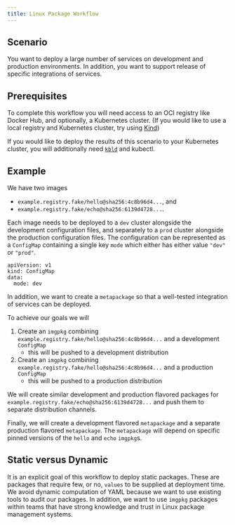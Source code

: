```yaml
---
title: Linux Package Workflow
---
```


## Scenario

You want to deploy a large number of services on development and production environments.  In addition, you want to support release of specific integrations of services.

## Prerequisites

To complete this workflow you will need access to an OCI registry like Docker Hub, and optionally, 
a Kubernetes cluster. (If you would like to use a local registry and Kubernetes cluster, try using [Kind](https://kind.sigs.k8s.io/docs/user/local-registry/))

If you would like to deploy the results of this scenario to your Kubernetes cluster, you will additionally need [`kbld`](/kbld) and kubectl.

## Example

We have two images

* `example.registry.fake/hello@sha256:4c8b96d4...`, and
* `example.registry.fake/echo@sha256:6139d4728...`.

Each image needs to be deployed to a `dev` cluster alongside the development configuration files, and separately to a `prod` cluster alongside the production configuration files.  The configuration can be represented as a `ConfigMap` containing a single key `mode` which either has either value `"dev"` or `"prod"`.

```
apiVersion: v1
kind: ConfigMap
data:
  mode: dev
```

In addition, we want to create a `metapackage` so that a well-tested integration of services can be deployed.

To achieve our goals we will

1. Create an `imgpkg` combining `example.registry.fake/hello@sha256:4c8b96d4...` and a development `ConfigMap`
    - this will be pushed to a development distribution
2. Create an `imgpkg` combining `example.registry.fake/hello@sha256:4c8b96d4...` and a production `ConfigMap`
    - this will be pushed to a production distribution

We will create similar development and production flavored packages for `example.registry.fake/echo@sha256:6139d4728...` and push them to separate distribution channels.

Finally, we will create a development flavored `metapackage` and a separate production flavored `metapackage`.  The `metapackage` will depend on specific pinned versions of the `hello` and `echo` `imgpkg`s.

## Static versus Dynamic

It is an explicit goal of this workflow to deploy static packages.  These are packages that require few, or no, `values` to be supplied at deployment time.  We avoid dynamic computation of YAML because we want to use existing tools to audit our packages.  In addition, we want to use `imgpkg` packages within teams that have strong knowledge and trust in Linux package management systems.
